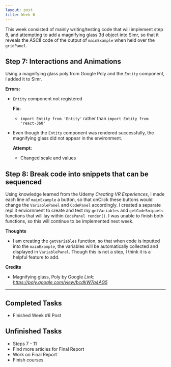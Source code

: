 ```yaml
---
layout: post
title: Week 6
---
```


This week consisted of mainly writing/testing code that will implement step 8, and attempting to add a magnifying glass 3d object into Simr, so that it reveals the ASCII code of the output of `mainExample` when held over the `gridPanel`.

## Step 7: Interactions and Animations ##
Using a magnifying glass poly from Google Poly and the `Entity` component, I added it to Simr.

**Errors:**
 - `Entity` component not registered 
    
    **Fix:**
     - `import Entity from 'Entity'` rather than `import Entity from 'react-360'`
     
 - Even though the `Entity` component was rendered successfully, the magnifying glass did not appear in the environment.  
   
   **Attempt:**
     - Changed scale and  values 

## Step 8: Break code into snippets that can be sequenced ##
 Using knowledge learned from the Udemy *Creating VR Experiences*, I made each line of `mainExample` a button, so that onClick these buttons would change the `VariablePanel` and `CodePanel` accordingly. I created a separate repl.it enviornment to create and test my `getVariables` and `getCodeSnippets` functions that will lay within `CodePanel render()`. I was unable to finish both functions, so this will continue to be implemented next week. 
 
**Thoughts**
- I am creating the `getVariables` function, so that when code is inputted into the `mainExample`, the variables will be automatically collected and displayed in `VariablePanel`. Though this is not a step, I think it is a helpful feature to add. 

**Credits**
  - Magnifying glass, Poly by Google *Link: https://poly.google.com/view/bcdkW7a4AG5*
  
*****
  
  ## Completed Tasks
  - Finished Week #6 Post
  
  ## Unfinished Tasks
  - Steps 7 - 11
  - Find more articles for Final Report
  - Work on Final Report
  - Finish courses
